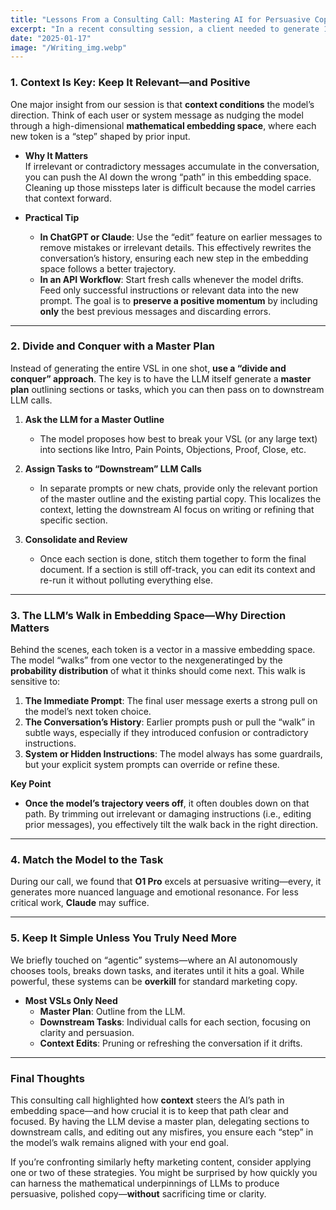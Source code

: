 ```yaml
---
title: "Lessons From a Consulting Call: Mastering AI for Persuasive Copy"
excerpt: "In a recent consulting session, a client needed to generate 10–12-page Video Sales Letter (VSL) scripts with AI. These scripts can be notoriously difficult to handle—lengthy, high-stakes, and packed with emotion-driven persuasion. Below, you’ll find the most critical lessons we uncovered, refined with a more technical focus."
date: "2025-01-17"
image: "/Writing_img.webp"
---
```


### **1. Context Is Key: Keep It Relevant—and Positive**

One major insight from our session is that **context conditions** the model’s direction. Think of each user or system message as nudging the model through a high-dimensional **mathematical embedding space**, where each new token is a “step” shaped by prior input. 

- **Why It Matters**  
  If irrelevant or contradictory messages accumulate in the conversation, you can push the AI down the wrong “path” in this embedding space. Cleaning up those missteps later is difficult because the model carries that context forward.

- **Practical Tip**  
  - **In ChatGPT or Claude**: Use the “edit” feature on earlier messages to remove mistakes or irrelevant details. This effectively rewrites the conversation’s history, ensuring each new step in the embedding space follows a better trajectory.  
  - **In an API Workflow**: Start fresh calls whenever the model drifts. Feed only successful instructions or relevant data into the new prompt. The goal is to **preserve a positive momentum** by including **only** the best previous messages and discarding errors.

---

### **2. Divide and Conquer with a Master Plan**

Instead of generating the entire VSL in one shot, **use a “divide and conquer” approach**. The key is to have the LLM itself generate a **master plan** outlining sections or tasks, which you can then pass on to downstream LLM calls.

1. **Ask the LLM for a Master Outline**  
   - The model proposes how best to break your VSL (or any large text) into sections like Intro, Pain Points, Objections, Proof, Close, etc.

2. **Assign Tasks to “Downstream” LLM Calls**  
   - In separate prompts or new chats, provide only the relevant portion of the master outline and the existing partial copy. This localizes the context, letting the downstream AI focus on writing or refining that specific section.

3. **Consolidate and Review**  
   - Once each section is done, stitch them together to form the final document. If a section is still off-track, you can edit its context and re-run it without polluting everything else.

---

### **3. The LLM’s Walk in Embedding Space—Why Direction Matters**

Behind the scenes, each token is a vector in a massive embedding space. The model “walks” from one vector to the nexgeneratinged by the **probability distribution** of what it thinks should come next. This walk is sensitive to:

1. **The Immediate Prompt**: The final user message exerts a strong pull on the model’s next token choice.  
2. **The Conversation’s History**: Earlier prompts push or pull the “walk” in subtle ways, especially if they introduced confusion or contradictory instructions.  
3. **System or Hidden Instructions**: The model always has some guardrails, but your explicit system prompts can override or refine these.

**Key Point**  
- **Once the model’s trajectory veers off**, it often doubles down on that path. By trimming out irrelevant or damaging instructions (i.e., editing prior messages), you effectively tilt the walk back in the right direction.

---

### **4. Match the Model to the Task**

During our call, we found that **O1 Pro** excels at persuasive writing—every, it generates more nuanced language and emotional resonance. For less critical work, **Claude** may suffice. 

---

### **5. Keep It Simple Unless You Truly Need More**

We briefly touched on “agentic” systems—where an AI autonomously chooses tools, breaks down tasks, and iterates until it hits a goal. While powerful, these systems can be **overkill** for standard marketing copy.

- **Most VSLs Only Need**  
  - **Master Plan**: Outline from the LLM.  
  - **Downstream Tasks**: Individual calls for each section, focusing on clarity and persuasion.  
  - **Context Edits**: Pruning or refreshing the conversation if it drifts.  

---

### **Final Thoughts**

This consulting call highlighted how **context** steers the AI’s path in embedding space—and how crucial it is to keep that path clear and focused. By having the LLM devise a master plan, delegating sections to downstream calls, and editing out any misfires, you ensure each “step” in the model’s walk remains aligned with your end goal.

If you’re confronting similarly hefty marketing content, consider applying one or two of these strategies. You might be surprised by how quickly you can harness the mathematical underpinnings of LLMs to produce persuasive, polished copy—**without** sacrificing time or clarity.